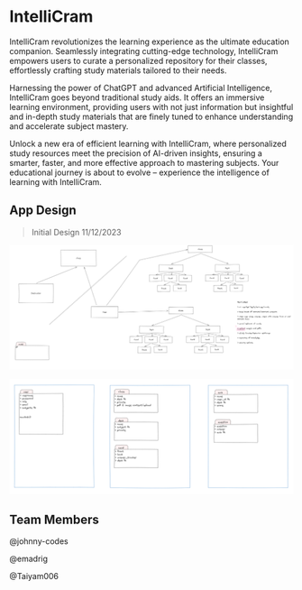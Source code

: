 # IntelliCram

IntelliCram revolutionizes the learning experience as the ultimate education companion. Seamlessly integrating cutting-edge technology, IntelliCram empowers users to curate a personalized repository for their classes, effortlessly crafting study materials tailored to their needs.

Harnessing the power of ChatGPT and advanced Artificial Intelligence, IntelliCram goes beyond traditional study aids. It offers an immersive learning environment, providing users with not just information but insightful and in-depth study materials that are finely tuned to enhance understanding and accelerate subject mastery.

Unlock a new era of efficient learning with IntelliCram, where personalized study resources meet the precision of AI-driven insights, ensuring a smarter, faster, and more effective approach to mastering subjects. Your educational journey is about to evolve – experience the intelligence of learning with IntelliCram.

## App Design

> Initial Design 11/12/2023

![Image of initial workflow](./readme/flow_1.png)

![Image of model outlines](./readme/models.png)

## Team Members

@johnny-codes

@emadrig

@Taiyam006

